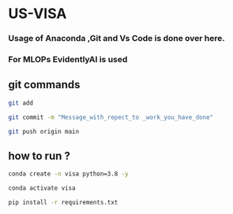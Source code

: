 # US-VISA

### Usage of Anaconda ,Git and Vs Code is done over here.
### For MLOPs EvidentlyAI is used
## git commands
```Bash
git add

git commit -m "Message_with_repect_to _work_you_have_done"

git push origin main
```
## how to run ?
```Bash
conda create -n visa python=3.8 -y
```
```Bash 
conda activate visa
```
```Bash
pip install -r requirements.txt
```
